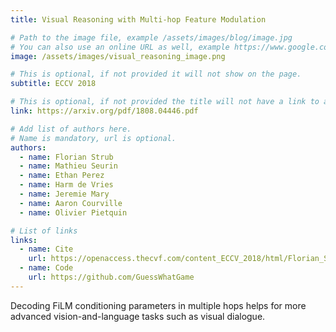 ```yaml
---
title: Visual Reasoning with Multi-hop Feature Modulation

# Path to the image file, example /assets/images/blog/image.jpg
# You can also use an online URL as well, example https://www.google.com/image.jpg
image: /assets/images/visual_reasoning_image.png

# This is optional, if not provided it will not show on the page.
subtitle: ECCV 2018

# This is optional, if not provided the title will not have a link to anywhere
link: https://arxiv.org/pdf/1808.04446.pdf

# Add list of authors here.
# Name is mandatory, url is optional.
authors:
  - name: Florian Strub
  - name: Mathieu Seurin
  - name: Ethan Perez
  - name: Harm de Vries
  - name: Jeremie Mary
  - name: Aaron Courville
  - name: Olivier Pietquin

# List of links
links:
  - name: Cite
    url: https://openaccess.thecvf.com/content_ECCV_2018/html/Florian_Strub_Visual_Reasoning_with_ECCV_2018_paper.html
  - name: Code
    url: https://github.com/GuessWhatGame
---
```


<!--Abstract-->

Decoding FiLM conditioning parameters in multiple hops helps for more advanced vision-and-language tasks such as visual dialogue.
